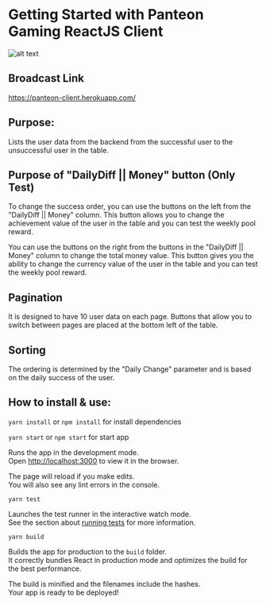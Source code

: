 # Getting Started with Panteon Gaming ReactJS Client

![alt text](https://i.hizliresim.com/7kyufc0.png)

## Broadcast Link

https://panteon-client.herokuapp.com/

## Purpose: 
Lists the user data from the backend from the successful user to the unsuccessful user in the table.

## Purpose of "DailyDiff || Money" button (Only Test)
To change the success order, you can use the buttons on the left from the "DailyDiff || Money" column. This button allows you to change the achievement value of the user in the table and you can test the weekly pool reward.

You can use the buttons on the right from the buttons in the "DailyDiff || Money" column to change the total money value. This button gives you the ability to change the currency value of the user in the table and you can test the weekly pool reward.

## Pagination

It is designed to have 10 user data on each page. Buttons that allow you to switch between pages are placed at the bottom left of the table.

## Sorting 

The ordering is determined by the "Daily Change" parameter and is based on the daily success of the user.

## How to install & use:

`yarn install` or `npm install` for install dependencies

`yarn start` or `npm start` for start app

Runs the app in the development mode.\
Open [http://localhost:3000](http://localhost:3000) to view it in the browser.

The page will reload if you make edits.\
You will also see any lint errors in the console.

`yarn test`

Launches the test runner in the interactive watch mode.\
See the section about [running tests](https://facebook.github.io/create-react-app/docs/running-tests) for more information.

`yarn build`

Builds the app for production to the `build` folder.\
It correctly bundles React in production mode and optimizes the build for the best performance.

The build is minified and the filenames include the hashes.\
Your app is ready to be deployed!

